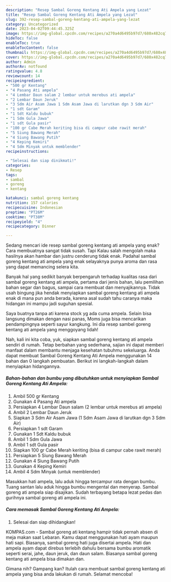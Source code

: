 ```yaml
---
description: "Resep Sambal Goreng Kentang Ati Ampela yang Lezat"
title: "Resep Sambal Goreng Kentang Ati Ampela yang Lezat"
slug: 392-resep-sambal-goreng-kentang-ati-ampela-yang-lezat
category: Uncategorized
date: 2023-04-02T09:44:45.325Z
image: https://img-global.cpcdn.com/recipes/a270a4d6495b97d7/680x482cq70/sambal-goreng-kentang-ati-ampela-foto-resep-utama.jpg
hideToc: false
enableToc: true
enableTocContent: false
thumbnail: https://img-global.cpcdn.com/recipes/a270a4d6495b97d7/680x482cq70/sambal-goreng-kentang-ati-ampela-foto-resep-utama.jpg
cover: https://img-global.cpcdn.com/recipes/a270a4d6495b97d7/680x482cq70/sambal-goreng-kentang-ati-ampela-foto-resep-utama.jpg
author: Admin
authorAv: notfound
ratingvalue: 4.8
reviewcount: 14
recipeingredient:
- "500 gr Kentang"
- "4 Pasang Ati ampela"
- "4 Lembar Daun salam 2 lembar untuk merebus ati ampela"
- "2 Lembar Daun Jeruk"
- "3 Sdm Air Asam Jawa 1 Sdm Asam Jawa di larutkan dgn 3 Sdm Air"
- "1 sdt Garam"
- "1 Sdt Kaldu bubuk"
- "1 Sdm Gula Jawa"
- "1 sdt Gula pasir"
- "100 gr Cabe Merah keriting bisa di campur cabe rawit merah"
- "5 Siung Bawang Merah"
- "4 Siung Bawang Putih"
- "4 Keping Kemiri"
- "4 Sdm Minyak untuk memblender"
recipeinstructions:

- "Selesai dan siap dinikmati!"
categories:
- Resep
tags:
- sambal
- goreng
- kentang

katakunci: sambal goreng kentang 
nutrition: 157 calories
recipecuisine: Indonesian
preptime: "PT26M"
cooktime: "PT38M"
recipeyield: "4"
recipecategory: Dinner

---
```



Sedang mencari ide resep sambal goreng kentang ati ampela yang enak? Cara membuatnya sangat tidak susah. Tapi Kalau salah mengolah maka hasilnya akan hambar dan justru cenderung tidak enak. Padahal sambal goreng kentang ati ampela yang enak selayaknya punya aroma dan rasa yang dapat memancing selera kita.


Banyak hal yang sedikit banyak berpengaruh terhadap kualitas rasa dari sambal goreng kentang ati ampela, pertama dari jenis bahan, lalu pemilihan bahan segar dan bagus, sampai cara membuat dan menyajikannya. Tidak usah bingung jika hendak menyiapkan sambal goreng kentang ati ampela enak di mana pun anda berada, karena asal sudah tahu caranya maka hidangan ini mampu jadi suguhan spesial.

Saya buatnya tanpa ati karena stock yg ada cuma ampela. Selain bisa langsung dimakan dengan nasi panas, Moms juga bisa mencarikan pendampingnya seperti sayur kangkung. Ini dia resep sambel goreng kentang ati ampela yang menggoyang lidah!


Nah, kali ini kita coba, yuk, siapkan sambal goreng kentang ati ampela sendiri di rumah. Tetap berbahan yang sederhana, sajian ini dapat memberi manfaat dalam membantu menjaga kesehatan tubuhmu sekeluarga. Anda dapat membuat Sambal Goreng Kentang Ati Ampela menggunakan 14 bahan dan 0 langkah pembuatan. Berikut ini langkah-langkah dalam menyiapkan hidangannya.

<!--inarticleads1-->

##### Bahan-bahan dan bumbu yang dibutuhkan untuk menyiapkan Sambal Goreng Kentang Ati Ampela:

1. Ambil 500 gr Kentang
1. Gunakan 4 Pasang Ati ampela
1. Persiapkan 4 Lembar Daun salam (2 lembar untuk merebus ati ampela)
1. Ambil 2 Lembar Daun Jeruk
1. Siapkan 3 Sdm Air Asam Jawa (1 Sdm Asam Jawa di larutkan dgn 3 Sdm Air)
1. Persiapkan 1 sdt Garam
1. Gunakan 1 Sdt Kaldu bubuk
1. Ambil 1 Sdm Gula Jawa
1. Ambil 1 sdt Gula pasir
1. Siapkan 100 gr Cabe Merah keriting (bisa di campur cabe rawit merah)
1. Persiapkan 5 Siung Bawang Merah
1. Gunakan 4 Siung Bawang Putih
1. Gunakan 4 Keping Kemiri
1. Ambil 4 Sdm Minyak (untuk memblender)


Masukkan hati ampela, lalu aduk hingga tercampur rata dengan bumbu. Tuang santan lalu aduk hingga bumbu mengental dan menyerap. Sambal goreng ati ampela siap disajikan. Sudah terbayang betapa lezat pedas dan gurihnya sambal goreng ati ampela ini. 

<!--inarticleads2-->

##### Cara memasak Sambal Goreng Kentang Ati Ampela:


1. Selesai dan siap dihidangkan!

KOMPAS.com - Sambal goreng ati kentang hampir tidak pernah absen di meja makan saat Lebaran. Kamu dapat menggunakan hati ayam maupun hati sapi. Biasanya, sambal goreng hati juga disertai ampela. Hati dan ampela ayam dapat direbus terlebih dahulu bersama bumbu aromatik seperti serai, jahe, daun jeruk, dan daun salam. Biasanya sambal goreng kentang ati ampela bisa dimakan dan. 

Gimana nih? Gampang kan? Itulah cara membuat sambal goreng kentang ati ampela yang bisa anda lakukan di rumah. Selamat mencoba!
